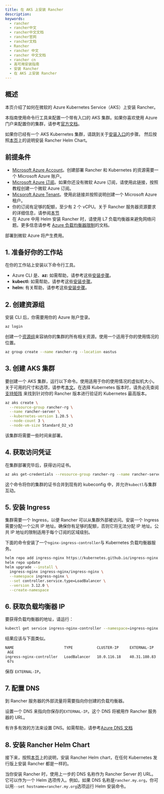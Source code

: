 ```yaml
---
title: 在 AKS 上安装 Rancher
description:
keywords:
  - rancher
  - rancher中文
  - rancher中文文档
  - rancher官网
  - rancher文档
  - Rancher
  - rancher 中文
  - rancher 中文文档
  - rancher cn
  - 高可用安装指南
  - 安装 Rancher
  - 在 AKS 上安装 Rancher
---
```


## 概述

本页介绍了如何在微软的 Azure Kubernetes Service（AKS）上安装 Rancher。

本指南使用命令行工具来配置一个带有入口的 AKS 集群。如果你喜欢使用 Azure 门户来配置你的集群，请参考[官方文档](https://docs.microsoft.com/en-us/azure/aks/kubernetes-walkthrough-portal)。

如果你已经有一个 AKS Kubernetes 集群，请跳到关于[安装入口](#5-安装-Ingress)的步骤。 然后按照[本页](/docs/rancher2.5/installation/install-rancher-on-k8s/_index)上的说明安装 Rancher Helm Chart。

## 前提条件

- [Microsoft Azure Account](https://azure.microsoft.com/en-us/free/)。创建部署 Rancher 和 Kubernetes 的资源需要一个 Microsoft Azure 账户。
- [Microsoft Azure 订阅](https://docs.microsoft.com/en-us/azure/cost-management-billing/manage/create-subscription#create-a-subscription-in-the-azure-portal)。如果你还没有微软 Azure 订阅，请使用此链接，按照教程创建一个微软 Azure 订阅。
- [Micsoroft Azure Tenant](https://docs.microsoft.com/en-us/azure/active-directory/develop/quickstart-create-new-tenant)。使用此链接并按照说明创建一个 Microsoft Azure 租户。
- 你的订阅有足够的配额，至少有 2 个 vCPU。关于 Rancher 服务器资源要求的详细信息，请参阅[本节](/docs/rancher2.5/installation/requirements/_index)
- 在 Azure 中用 Helm 安装 Rancher 时，请使用 L7 负载均衡器来避免网络问题。更多信息请参考 [Azure 负载均衡器限制](https://docs.microsoft.com/en-us/azure/load-balancer/components#limitations)的文档。

部署到微软 Azure 将产生费用。

## 1. 准备好你的工作站

在你的工作站上安装以下命令行工具。

- Azure CLI 是、**az:** 如需帮助，请参考这些[安装步骤](https://docs.microsoft.com/en-us/cli/azure/)。
- **kubectl:** 如需帮助，请参考这些[安装步骤](https://kubernetes.io/docs/tasks/tools/#kubectl)。
- **helm:** 有关帮助，请参考这些[安装步骤](https://helm.sh/docs/intro/install/)。

## 2. 创建资源组

安装 CLI 后，你需要用你的 Azure 账户登录。

```bash
az login
```

创建一个[资源组](https://docs.microsoft.com/en-us/azure/azure-resource-manager/management/manage-resource-groups-portal)来容纳你的集群的所有相关资源。使用一个适用于你的使用情况的位置。

```bash
az group create --name rancher-rg --location eastus
```

## 3. 创建 AKS 集群

要创建一个 AKS 集群，运行以下命令。使用适用于你的使用情况的虚拟机大小。关于可用的尺寸和选项，请参考[本文](https://docs.microsoft.com/en-us/azure/virtual-machines/sizes)。在选择 Kubernetes 版本时，请务必先查阅 [支持矩阵](https://rancher.com/support-matrix/) 来找到针对你的 Rancher 版本进行验证的 Kubernetes 最高版本。

```bash
az aks create \
  --resource-group rancher-rg \
  --name rancher-server \
  --kubernetes-version 1.20.5 \
  --node-count 3 \
  --node-vm-size Standard_D2_v3
```

该集群将需要一些时间来部署。

## 4. 获取访问凭证

在集群部署完毕后，获得访问证书。

```bash
az aks get-credentials --resource-group rancher-rg --name rancher-server
```

这个命令将你的集群的证书合并到现有的 kubeconfig 中，并允许`kubectl`与集群互动。

## 5. 安装 Ingress

集群需要一个 Ingress，以便 Rancher 可以从集群外部被访问。安装一个 Ingress 需要分配一个公共 IP 地址。确保你有足够的配额，否则它将无法分配 IP 地址。公共 IP 地址的限制适用于每个订阅的区域级别。

下面的命令安装了一个`nginx-ingress-controller`与 Kubernetes 负载均衡器服务。

```bash
helm repo add ingress-nginx https://kubernetes.github.io/ingress-nginx
helm repo update
helm upgrade --install \
  ingress-nginx ingress-nginx/ingress-nginx \
  --namespace ingress-nginx \
  --set controller.service.type=LoadBalancer \
  --version 3.12.0 \
  --create-namespace
```

## 6. 获取负载均衡器 IP

要获得负载均衡器的地址，请运行：

```bash
kubectl get service ingress-nginx-controller --namespace=ingress-nginx
```

结果应该与下面类似。

```bash
NAME                       TYPE           CLUSTER-IP     EXTERNAL-IP    PORT(S)
 AGE
ingress-nginx-controller   LoadBalancer   10.0.116.18    40.31.180.83   80:31229/TCP,443:31050/TCP
 67s
```

保存 `EXTERNAL-IP`。

## 7. 配置 DNS

到 Rancher 服务器的外部流量将需要指向你创建的负载均衡器。

设置一个 DNS 来指向你保存的`EXTERNAL-IP`。这个 DNS 将被用作 Rancher 服务器的 URL。

有许多有效的方法来设置 DNS。如需帮助，请参考[Azure DNS 文档](https://docs.microsoft.com/en-us/azure/dns/)

## 8. 安装 Rancher Helm Chart

接下来，按照[本页](/docs/rancher2.5/installation/install-rancher-on-k8s/_index)上的说明，安装 Rancher Helm chart，在任何 Kubernetes 发行版上安装 Rancher 都是一样的。

当你安装 Rancher 时，使用上一步的 DNS 名称作为 Rancher Server 的 URL。它可以作为一个 Helm 选项传入。例如，如果 DNS 名称是`rancher.my.org`，你可以用`--set hostname=rancher.my.org`选项运行 Helm 安装命令。
